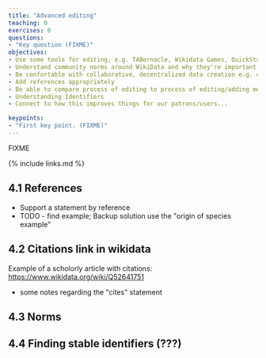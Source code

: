 ```yaml
---
title: "Advanced editing"
teaching: 0
exercises: 0
questions:
- "Key question (FIXME)"
objectives:
- Use some tools for editing, e.g. TABernacle, Wikidata Games, QuickStatements, Source MetaData or Author Disambiguator/Author resolver
- Understand community norms around WikiData and why they're important
- Be confortable with collaborative, decentralized data creation e.g. carpentry participants should be able to identify gaps in Wikidata that could be filled not just by the participants themselves (and at the event) but by their community more broadly, or specific actors within it
- Add references appropriately
- Be able to compare process of editing to process of editing/adding metadata in existing library information systems (ILS, IR)...?
- Understanding Identifiers
- Connect to how this improves things for our patrons/users... 

keypoints:
- "First key point. (FIXME)"
---
```

FIXME

{% include links.md %}

## 4.1 References ##

- Support a statement by reference
- TODO - find example; Backup solution use the "origin of species example"

## 4.2 Citations link in wikidata ##
        
Example of a scholorly article with citations: https://www.wikidata.org/wiki/Q52641751

- some notes regarding the "cites" statement 

## 4.3 Norms ##

## 4.4 Finding stable identifiers (???) ##
